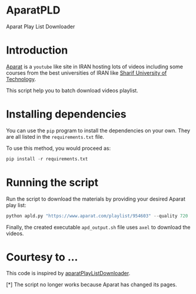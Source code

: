 # AparatPLD
Aparat Play List Downloader

# Introduction

[Aparat](http://aparat.com) is a `youtube` like site in IRAN hosting lots of videos including some courses from the best universities of IRAN like [Sharif University of Technology](http://sharif.edu).

This script help you to batch download videos playlist.


# Installing dependencies

You can use the `pip` program to install the dependencies on your own.  They are all listed in the `requirements.txt` file.

To use this method, you would proceed as:

```python
pip install -r requirements.txt
```

# Running the script
Run the script to download the materials by providing your desired Aparat play list:

```python
python apld.py "https://www.aparat.com/playlist/954603" --quality 720
```

Finally, the created executable `apd_output.sh` file uses `axel` to download the videos. 

# Courtesy to ...
This code is inspired by [aparatPlayListDownloader](https://github.com/ErfanPY/aparatPlayListDownloader).

[*] The script no longer works because Aparat has changed its pages.
